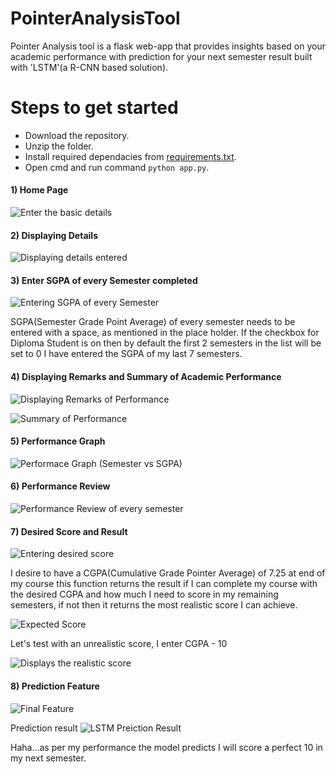 # PointerAnalysisTool
Pointer Analysis tool is a flask web-app that provides insights based on your academic performance with prediction for your next semester result built with 'LSTM'(a R-CNN based solution).

# Steps to get started
- Download the repository.
- Unzip the folder.
- Install required dependacies from [requirements.txt].
- Open cmd and run command ```python app.py```.

#### 1) Home Page
![Enter the basic details](https://user-images.githubusercontent.com/31877827/126903746-d1bf1915-ffcb-446f-9b94-fee23486f86f.png)

#### 2) Displaying Details
![Displaying details entered](https://user-images.githubusercontent.com/31877827/126903810-73413471-a0db-4783-a53a-794bd9a7917b.png)

#### 3) Enter SGPA of every Semester completed
![Entering SGPA of every Semester](https://user-images.githubusercontent.com/31877827/126903893-a9bb0a43-0db6-4743-a827-49c5d12be529.png)

SGPA(Semester Grade Point Average) of every semester needs to be entered with a space, as mentioned in the place holder. If the checkbox for Diploma Student is on then by default the first 2 semesters in the list will be set to 0
I have entered the SGPA of my last 7 semesters.

#### 4) Displaying Remarks and Summary of Academic Performance
![Displaying Remarks of Performance](https://user-images.githubusercontent.com/31877827/126904089-2cb17fb9-93ee-48d6-bdc5-851c524078b5.png)

![Summary of Performance](https://user-images.githubusercontent.com/31877827/126904293-4a707889-d9aa-4221-ab4f-c784e26cd6e5.png)

#### 5) Performance Graph
![Performace Graph (Semester vs SGPA)](https://user-images.githubusercontent.com/31877827/126904330-182cd935-da18-41f3-a733-a05f19c5b1af.png)

#### 6) Performance Review
![Performance Review of every semester](https://user-images.githubusercontent.com/31877827/126904351-8b20d382-da5b-4890-a7ba-659a8d9fae1d.png)

#### 7) Desired Score and Result
![Entering desired score](https://user-images.githubusercontent.com/31877827/126904425-60b04ff0-784c-4236-b44c-4d2775652f00.png)

I desire to have a CGPA(Cumulative Grade Pointer Average) of 7.25 at end of my course this function returns the result if I can complete my course with the desired CGPA and how much I need to score in my remaining semesters, if not then it returns the most realistic score I can achieve.


![Expected Score](https://user-images.githubusercontent.com/31877827/126904556-7f34ce56-45f2-4961-9121-b21d36a64708.png)

Let's test with an unrealistic score, I enter CGPA - 10

![Displays the realistic score](https://user-images.githubusercontent.com/31877827/126904629-123f3b88-d110-4986-8eb7-e17351f3e61a.png)

#### 8) Prediction Feature

![Final Feature](https://user-images.githubusercontent.com/31877827/126905507-f804eb5b-e0db-4ab7-9f5d-d135e6c4943f.png)

Prediction result
![LSTM Preiction Result](https://user-images.githubusercontent.com/31877827/126906216-a2448c9c-ac3d-4a3b-ae20-5deda588d214.png)

Haha...as per my performance the model predicts I will score a perfect 10 in my next semester.











































[requirements.txt]: https://github.com/glenveigas437/PointerAnalysisTool/blob/main/requirements.txt
